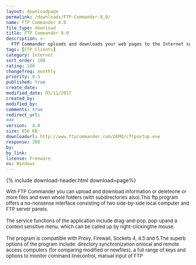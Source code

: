```yaml
---
layout: downloadpage
permalink: /downloads/FTP-Commander-8,0/
name: FTP Commander 8.0
file_type: download
title: FTP Commander 8.0
description: >-
  FTP Commander uploads and downloads your web pages to the Internet super fast and easily
tags: [FTP Clients]
category: Internet
sort_order: 100
rating: 100
changefreq: monthly
priority: 0.5
published: true
create_date: 
modified_date: 03/11/2017
created_by: 
modified_by: 
comments: true
redirect_url: 
### 
version:  8.0
size: 656 KB
downloadurl: http://www.ftpcommander.com/DEMO/cftpsetup.exe
response: 200
by: 
by_link: 
license: Freeware
os: Windows
---
```


{% include download-header.html download=page%}

<p style="fix-download-text !important">
<p><font size="2"><p>With FTP Commander you can upload and download information or deleteone or more files and even whole folders (with subdirectories also).This ftp program offers a no-nonsense interface consisting of two side-by-side local computer and FTP server panels.<br />
<br />
The service functions of the application include drag-and-pop, pop-upand a context sensitive menu, which can be called up by right-clickingthe mouse. <br />
<br />
The program is compatible with Proxy, Firewall, Sockets 4, 4.5 and 5.The superb options of the program include: directory synchronization onlocal and remote access computers (for comparing modified or newfiles), a full range of keys and options to monitor command linecontrol, manual input of FTP</p></p></p>
